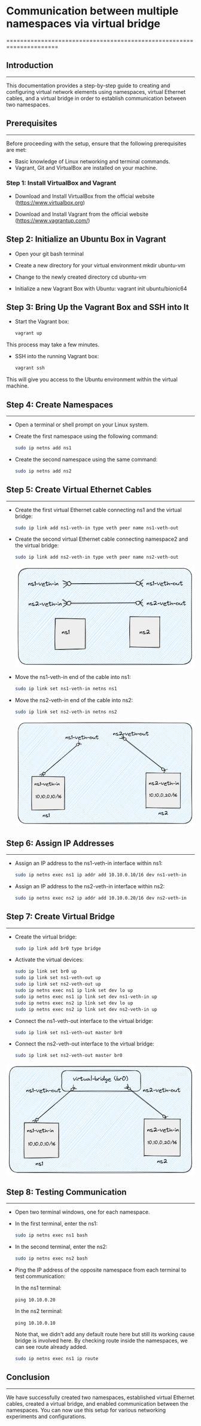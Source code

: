 
# Communication between multiple namespaces via virtual bridge
=====================================================================

## Introduction
------------

This documentation provides a step-by-step guide to creating and configuring virtual network elements using namespaces, virtual Ethernet cables, and a virtual bridge in order to establish communication between two namespaces.

## Prerequisites
-------------

Before proceeding with the setup, ensure that the following prerequisites are met:

*   Basic knowledge of Linux networking and terminal commands.
*   Vagrant, Git and VirtualBox are installed on your machine.


### Step 1: Install VirtualBox and Vagrant
- Download and Install VirtualBox from the official website (https://www.virtualbox.org)

- Download and Install Vagrant from the official website (https://www.vagrantup.com/)

## Step 2: Initialize an Ubuntu Box in Vagrant
- Open your git bash terminal

- Create a new directory for your virtual environment mkdir ubuntu-vm

- Change to the newly created directory cd ubuntu-vm

- Initialize a new Vagrant Box with Ubuntu: vagrant init ubuntu/bionic64

## Step 3: Bring Up the Vagrant Box and SSH into It
- Start the Vagrant box: 

    ```bash
    vagrant up 
    ```
This process may take a few minutes.

- SSH into the running Vagrant box: 

    ```bash
    vagrant ssh
    ``` 
This will give you access to the Ubuntu environment within the virtual machine.

## Step 4: Create Namespaces
-------------------------

- Open a terminal or shell prompt on your Linux system.
    
- Create the first namespace using the following command: 
    
    ```bash
    sudo ip netns add ns1
    ```
    
- Create the second namespace using the same command:
    
    ```bash
    sudo ip netns add ns2
    ```
    

## Step 5: Create Virtual Ethernet Cables
--------------------------------------

-  Create the first virtual Ethernet cable connecting ns1 and the virtual bridge:
    
    ```bash
    sudo ip link add ns1-veth-in type veth peer name ns1-veth-out
    ```
   
-  Create the second virtual Ethernet cable connecting namespace2 and the virtual bridge:
    
    ```bash
    sudo ip link add ns2-veth-in type veth peer name ns2-veth-out
    ```

    ![plot](diagrams/two-veth-two-ns.png)


-  Move the ns1-veth-in end of the cable into ns1:

    ```bash
    sudo ip link set ns1-veth-in netns ns1
    ```

-  Move the ns2-veth-in end of the cable into ns2:
    
    ```bash
    sudo ip link set ns2-veth-in netns ns2
    ```
    
    ![plot](diagrams/connect-veth-in-to-netns.png)



## Step 6: Assign IP Addresses
---------------------------

-  Assign an IP address to the ns1-veth-in interface within ns1:
    
    ```bash
    sudo ip netns exec ns1 ip addr add 10.10.0.10/16 dev ns1-veth-in
    ```
    
-  Assign an IP address to the ns2-veth-in interface within ns2:
    
    ```bash
    sudo ip netns exec ns2 ip addr add 10.10.0.20/16 dev ns2-veth-in
    ```
    

## Step 7: Create Virtual Bridge
-----------------------------

-  Create the virtual bridge:
    
    ```bash
    sudo ip link add br0 type bridge
    ```
    
-  Activate the virtual devices:
    
    ```bash
    sudo ip link set br0 up
    sudo ip link set ns1-veth-out up
    sudo ip link set ns2-veth-out up
    sudo ip netns exec ns1 ip link set dev lo up
    sudo ip netns exec ns1 ip link set dev ns1-veth-in up
    sudo ip netns exec ns2 ip link set dev lo up
    sudo ip netns exec ns2 ip link set dev ns2-veth-in up
    ```
    
-  Connect the ns1-veth-out interface to the virtual bridge:
    
    ```bash
    sudo ip link set ns1-veth-out master br0
    ```
    
-  Connect the ns2-veth-out interface to the virtual bridge:
    
    ```bash
    sudo ip link set ns2-veth-out master br0
    ```
    
  ![plot](diagrams/connect-mulitple-ns-to-virtual-bridge.png)

    

## Step 8: Testing Communication
-----------------------------

-  Open two terminal windows, one for each namespace.
    
-  In the first terminal, enter the ns1:
    
    ```bash
    sudo ip netns exec ns1 bash
    ```
    
-  In the second terminal, enter the ns2:
    
    ```bash
    sudo ip netns exec ns2 bash
    ```
    
-  Ping the IP address of the opposite namespace from each terminal to test communication:
    
    In the ns1 terminal:
    
    `ping 10.10.0.20`
    
    In the ns2 terminal:
    
    `ping 10.10.0.10`
    
    Note that, we didn't add any default route here but still its working cause bridge is involved here. By checking route inside the namespaces, we can see route already added.

    ```bash
    sudo ip netns exec ns1 ip route
    ```
    

## Conclusion
----------

 We have successfully created two namespaces, established virtual Ethernet cables, created a virtual bridge, and enabled communication between the namespaces. You can now use this setup for various networking experiments and configurations.

